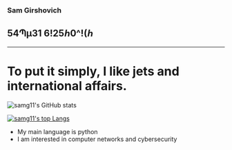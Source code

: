 ### Sam Girshovich

## 54Պµ31 6!25ℎ0^!(ℎ

<!--
**samg11/samg11** is a ✨ _special_ ✨ repository because its `README.md` (this file) appears on your GitHub profile.
-->
---
# To put it simply, I like jets and international affairs.

![samg11's GitHub stats](https://github-readme-stats.vercel.app/api?username=samg11&theme=prussian&show_icons=true)


[![samg11's top Langs](https://github-readme-stats.vercel.app/api/top-langs/?username=samg11&theme=prussian&layout=compact)](https://github.com/anuraghazra/github-readme-stats)


- My main language is python
- I am interested in computer networks and cybersecurity

